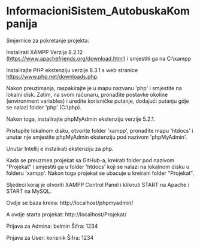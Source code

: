 # InformacioniSistem_AutobuskaKompanija

Smjernice za pokretanje projekta:

Instalirati XAMPP Verzija 8.2.12 (https://www.apachefriends.org/download.html) i smjestiti ga na C:\xampp

Instalirajte PHP ekstenziju verzije 8.3.1 s web stranice https://www.php.net/downloads.php. 

Nakon preuzimanja, raspakirajte je u mapu nazvanu 'php' i smjestite na lokalni disk. Zatim, na svom računaru, pronađite postavke okoline (environment variables) i uredite korisničke putanje, dodajući putanju gdje se nalazi folder 'php' (C:\php).

Nakon toga, instalirajte phpMyAdmin ekstenziju verzije 5.2.1. 

Pristupite lokalnom disku, otvorite folder 'xampp', pronađite mapu 'htdocs' i unutar nje smjestite phpMyAdmin ekstenziju pod nazivom 'phpMyAdmin'.

Unutar Intellij e instalirati ekstenziju za php.

Kada se preuzmea projekat sa GitHub-a, kreirati folder pod  nazivom "Projekat" i smjestiti ga u folder 'htdocs' koji se nalazi na lokalnom disku u folderu 'xampp'. Nakon toga projekat se ubacuje u kreirani folder "Projekat".

Sljedeci koraj je otvoriti XAMPP Control Panel i kliknuti START na Apache i START na MySQL.

Ovdje se baza kreira: http://localhost/phpmyadmin/

A ovdje starta projekat: http://localhost/Projekat/

Prijava za Admina: belmin Šifra: 1234

Prijava za User: korisnik Šifra: 1234
